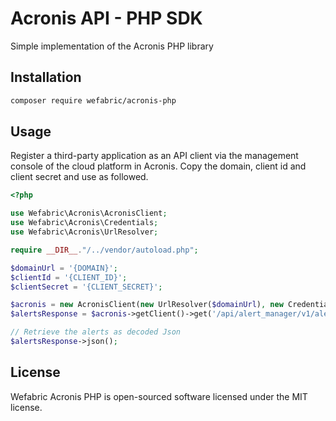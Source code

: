 # Acronis API - PHP SDK
Simple implementation of the Acronis PHP library

## Installation
```bash
composer require wefabric/acronis-php
```

## Usage

Register a third-party application as an API client via the management console of the cloud platform in Acronis.
Copy the domain, client id and client secret and use as followed.

```php
<?php

use Wefabric\Acronis\AcronisClient;
use Wefabric\Acronis\Credentials;
use Wefabric\Acronis\UrlResolver;

require __DIR__."/../vendor/autoload.php";

$domainUrl = '{DOMAIN}';
$clientId = '{CLIENT_ID}';
$clientSecret = '{CLIENT_SECRET}';

$acronis = new AcronisClient(new UrlResolver($domainUrl), new Credentials($clientId, $clientSecret));
$alertsResponse = $acronis->getClient()->get('/api/alert_manager/v1/alerts');

// Retrieve the alerts as decoded Json
$alertsResponse->json();
```

## License
Wefabric Acronis PHP is open-sourced software licensed under the MIT license.